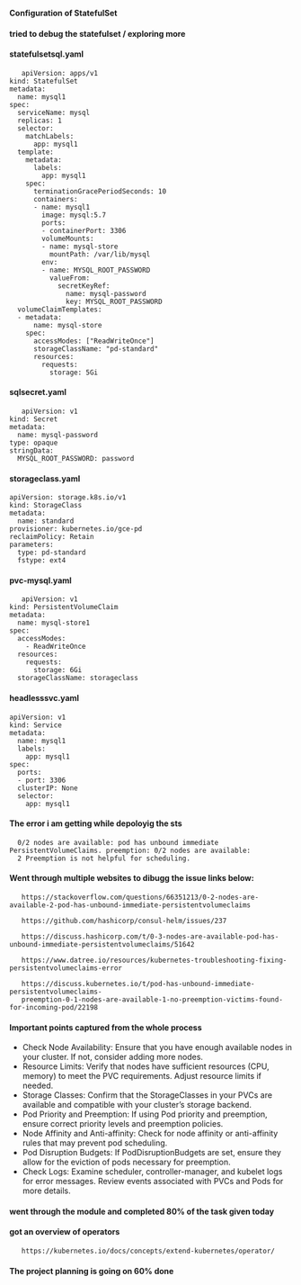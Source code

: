 **Configuration of StatefulSet**

#### tried to debug the statefulset / exploring more 

#### statefulsetsql.yaml

``` 
   apiVersion: apps/v1
kind: StatefulSet
metadata:
  name: mysql1
spec:
  serviceName: mysql
  replicas: 1
  selector:
    matchLabels:
      app: mysql1
  template:
    metadata:
      labels:
        app: mysql1
    spec:
      terminationGracePeriodSeconds: 10
      containers:
      - name: mysql1
        image: mysql:5.7
        ports:
        - containerPort: 3306
        volumeMounts:
        - name: mysql-store
          mountPath: /var/lib/mysql
        env:
        - name: MYSQL_ROOT_PASSWORD
          valueFrom:
            secretKeyRef:
              name: mysql-password
              key: MYSQL_ROOT_PASSWORD
  volumeClaimTemplates:
  - metadata:
      name: mysql-store
    spec:
      accessModes: ["ReadWriteOnce"]
      storageClassName: "pd-standard"
      resources:
        requests:
          storage: 5Gi

```

#### sqlsecret.yaml

```
   apiVersion: v1
kind: Secret
metadata:
  name: mysql-password
type: opaque
stringData:
  MYSQL_ROOT_PASSWORD: password

```

#### storageclass.yaml

```
apiVersion: storage.k8s.io/v1
kind: StorageClass
metadata:
  name: standard
provisioner: kubernetes.io/gce-pd
reclaimPolicy: Retain
parameters:
  type: pd-standard
  fstype: ext4

```

#### pvc-mysql.yaml

```
   apiVersion: v1
kind: PersistentVolumeClaim
metadata:
  name: mysql-store1
spec:
  accessModes:
    - ReadWriteOnce
  resources:
    requests:
      storage: 6Gi
  storageClassName: storageclass

```
#### headlesssvc.yaml

```
apiVersion: v1
kind: Service
metadata:
  name: mysql1
  labels:
    app: mysql1
spec:
  ports:
  - port: 3306
  clusterIP: None
  selector:
    app: mysql1

```

#### The error i am getting while depoloyig the sts

```
  0/2 nodes are available: pod has unbound immediate PersistentVolumeClaims. preemption: 0/2 nodes are available:
  2 Preemption is not helpful for scheduling.
```

#### Went through multiple websites to dibugg the issue links below:

```
   https://stackoverflow.com/questions/66351213/0-2-nodes-are-available-2-pod-has-unbound-immediate-persistentvolumeclaims

```
```
   https://github.com/hashicorp/consul-helm/issues/237
```
```
   https://discuss.hashicorp.com/t/0-3-nodes-are-available-pod-has-unbound-immediate-persistentvolumeclaims/51642
```
```
   https://www.datree.io/resources/kubernetes-troubleshooting-fixing-persistentvolumeclaims-error
```
```
   https://discuss.kubernetes.io/t/pod-has-unbound-immediate-persistentvolumeclaims-
   preemption-0-1-nodes-are-available-1-no-preemption-victims-found-for-incoming-pod/22198
```

#### Important points captured from the whole process
   - Check Node Availability: Ensure that you have enough available nodes in your cluster. If not, consider adding more nodes.
   - Resource Limits: Verify that nodes have sufficient resources (CPU, memory) to meet the PVC requirements. Adjust resource limits if needed.
   - Storage Classes: Confirm that the StorageClasses in your PVCs are available and compatible with your cluster’s storage backend.
   - Pod Priority and Preemption: If using Pod priority and preemption, ensure correct priority levels and preemption policies.
   - Node Affinity and Anti-affinity: Check for node affinity or anti-affinity rules that may prevent pod scheduling.
   - Pod Disruption Budgets: If PodDisruptionBudgets are set, ensure they allow for the eviction of pods necessary for preemption.
   - Check Logs: Examine scheduler, controller-manager, and kubelet logs for error messages. Review events associated with PVCs and Pods for more details.

#### went through the module and completed 80% of the task given today

#### got an overview of operators 

```
   https://kubernetes.io/docs/concepts/extend-kubernetes/operator/

```

#### The project  planning is going on 60% done 


     



